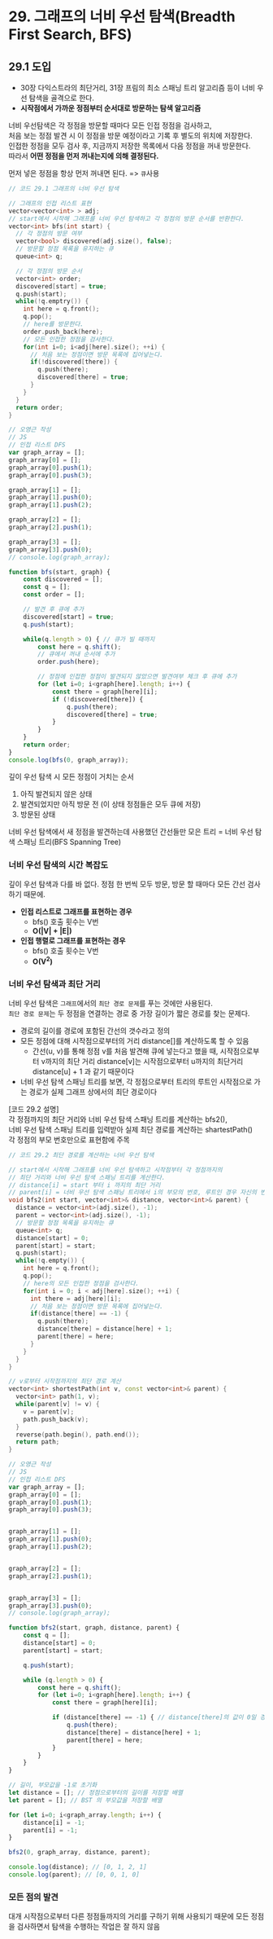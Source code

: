 # 29. 그래프의 너비 우선 탐색(Breadth First Search, BFS)

## 29.1 도입

- 30장 다익스트라의 최단거리, 31장 프림의 최소 스패닝 트리 알고리즘 등이 너비 우선 탐색을 골격으로 한다.
- **시작점에서 가까운 정점부터 순서대로 방문하는 탐색 알고리즘**

너비 우선탐색은 각 정점을 방문할 때마다 모든 인접 정점을 검사하고,  
처음 보는 정점 발견 시 이 정점을 방문 예정이라고 기록 후 별도의 위치에 저장한다.  
인접한 정점을 모두 검사 후, 지금까지 저장한 목록에서 다음 정점을 꺼내 방문한다.  
따라서 **어떤 정점을 먼저 꺼내는지에 의해 결정된다.**

먼저 넣은 정점을 항상 먼저 꺼내면 된다. => `큐`사용

```c++
// 코드 29.1 그래프의 너비 우선 탐색

// 그래프의 인접 리스트 표현
vector<vector<int> > adj;
// start에서 시작해 그래프를 너비 우선 탐색하고 각 정점의 방문 순서를 반환한다.
vector<int> bfs(int start) {
  // 각 정점의 방문 여부
  vector<bool> discovered(adj.size(), false);
  // 방문할 정점 목록을 유지하는 큐
  queue<int> q;

  // 각 정점의 방문 순서
  vector<int> order;
  discovered[start] = true;
  q.push(start);
  while(!q.emptry()) {
    int here = q.front();
    q.pop();
    // here를 방문한다.
    order.push_back(here);
    // 모든 인접한 정점을 검사한다.
    for(int i=0; i<adj[here].size(); ++i) {
      // 처음 보는 정점이면 방문 목록에 집어넣는다.
      if(!discovered[there]) {
        q.push(there);
        discovered[there] = true;
      }
    }
  }
  return order;
}
```

```js
// 오영근 작성
// JS
// 인접 리스트 DFS
var graph_array = [];
graph_array[0] = [];
graph_array[0].push(1);
graph_array[0].push(3);

graph_array[1] = [];
graph_array[1].push(0);
graph_array[1].push(2);

graph_array[2] = [];
graph_array[2].push(1);

graph_array[3] = [];
graph_array[3].push(0);
// console.log(graph_array);

function bfs(start, graph) {
    const discovered = [];
    const q = [];
    const order = [];

    // 발견 후 큐에 추가
    discovered[start] = true;
    q.push(start);

    while(q.length > 0) { // 큐가 빌 때까지
        const here = q.shift();
        // 큐에서 꺼내 순서에 추가
        order.push(here);

        // 정점에 인접한 정점이 발견되지 않았으면 발견여부 체크 후 큐에 추가
        for (let i=0; i<graph[here].length; i++) {
            const there = graph[here][i];
            if (!discovered[there]) {
                q.push(there);
                discovered[there] = true;
            }
        }        
    }
    return order;
}
console.log(bfs(0, graph_array));
```

깊이 우선 탐색 시 모든 정점이 거치는 순서

1. 아직 발견되지 않은 상태
2. 발견되었지만 아직 방문 전 (이 상태 정점들은 모두 큐에 저장)
3. 방문된 상태

너비 우선 탐색에서 새 정점을 발견하는데 사용했던 간선들만 모은 트리 = 너비 우선 탐색 스패닝 트리(BFS Spanning Tree)

### 너비 우선 탐색의 시간 복잡도

깊이 우선 탐색과 다를 바 없다. 정점 한 번씩 모두 방문, 방문 할 때마다 모든 간선 검사하기 때문에.

- **인접 리스트로 그래프를 표현하는 경우**
  - bfs() 호출 횟수는 V번
  - **O(|V| + |E|)**
- **인접 행렬로 그래프를 표현하는 경우**
  - bfs() 호출 횟수는 V번
  - **O(V<sup>2</sup>)**

### 너비 우선 탐색과 최단 거리

너비 우선 탐색은 `그래프`에서의 `최단 경로 문제`를 푸는 것에만 사용된다.  
`최단 경로 문제`는 두 정점을 연결하는 경로 중 가장 길이가 짧은 경로를 찾는 문제다.

- 경로의 길이를 경로에 포함된 간선의 갯수라고 정의
- 모든 정점에 대해 시작점으로부터의 거리 distance[]를 계산하도록 할 수 있음
  - 간선(u, v)를 통해 정점 v를 처음 발견해 큐에 넣는다고 했을 때, 시작점으로부터 v까지의 최단 거리 distance[v]는 시작점으로부터 u까지의 최단거리 distance[u] + 1 과 같기 때문이다
- 너비 우선 탐색 스패닝 트리를 보면, 각 정점으로부터 트리의 루트인 시작점으로 가는 경로가 실제 그래프 상에서의 최단 경로이다

[코드 29.2 설명]  
각 정점까지의 최단 거리와 너비 우선 탐색 스패닝 트리를 계산하는 bfs2(),  
너비 우선 탐색 스패닝 트리를 입력받아 실제 최단 경로를 계산하는 shartestPath()  
각 정점의 부모 번호만으로 표현함에 주목

```c++
// 코드 29.2 최단 경로를 계산하는 너비 우선 탐색

// start에서 시작해 그래프를 너비 우선 탐색하고 시작점부터 각 정점까지의
// 최단 거리와 너비 우선 탐색 스패닝 트리를 계산한다.
// distance[i] = start 부터 i 까지의 최단 거리
// parent[i] = 너비 우선 탐색 스패닝 트리에서 i의 부모의 번호, 루트인 경우 자신의 번호
void bfs2(int start, vector<int>& distance, vector<int>& parent) {
  distance = vector<int>(adj.size(), -1);
  parent = vector<int>(adj.size(), -1);
  // 방문할 정점 목록을 유지하는 큐
  queue<int> q;
  distance[start] = 0;
  parent[start] = start;
  q.push(start);
  while(!q.empty()) {
    int here = q.front();
    q.pop();
    // here의 모든 인접한 정점을 검사한다.
    for(int i = 0; i < adj[here].size(); ++i) {
      int there = adj[here][i];
      // 처음 보는 정점이면 방문 목록에 집어넣는다.
      if(distance[there] == -1) {
        q.push(there);
        distance[there] = distance[here] + 1;
        parent[there] = here;
      }
    }
  }
}

// v로부터 시작점까지의 최단 경로 계산
vector<int> shortestPath(int v, const vector<int>& parent) {
  vector<int> path(1, v);
  while(parent[v] != v) {
    v = parent[v];
    path.push_back(v);
  }
  reverse(path.begin(), path.end());
  return path;
}
```
```js
// 오영근 작성
// JS
// 인접 리스트 DFS
var graph_array = [];
graph_array[0] = [];
graph_array[0].push(1);
graph_array[0].push(3);


graph_array[1] = [];
graph_array[1].push(0);
graph_array[1].push(2);


graph_array[2] = [];
graph_array[2].push(1);


graph_array[3] = [];
graph_array[3].push(0);
// console.log(graph_array);

function bfs2(start, graph, distance, parent) {
    const q = [];
    distance[start] = 0;
    parent[start] = start;

    q.push(start);

    while (q.length > 0) {
        const here = q.shift();
        for (let i=0; i<graph[here].length; i++) {
            const there = graph[here][i];

            if (distance[there] == -1) { // distance[there]의 값이 0일 경우 false로 인식..
                q.push(there);
                distance[there] = distance[here] + 1;
                parent[there] = here;
            }
        }
    }    
}

// 길이, 부모값을 -1로 초기화
let distance = []; // 정점으로부터의 길이를 저장할 배열
let parent = []; // BST 의 부모값을 저장할 배열

for (let i=0; i<graph_array.length; i++) {
    distance[i] = -1;
    parent[i] = -1;
}

bfs2(0, graph_array, distance, parent);

console.log(distance); // [0, 1, 2, 1]
console.log(parent); // [0, 0, 1, 0]
```

### 모든 점의 발견

대개 시작점으로부터 다른 정점들까지의 거리를 구하기 위해 사용되기 때문에 모든 정점을 검사하면서 탐색을 수행하는 작업은 잘 하지 않음
